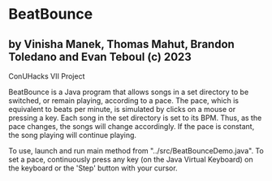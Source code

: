 # BeatBounce
## by Vinisha Manek, Thomas Mahut, Brandon Toledano and Evan Teboul (c) 2023
ConUHacks VII Project

BeatBounce is a Java program that allows songs in a set directory to be switched, or remain playing, according to a pace. The pace, which is equivalent to beats per minute, is simulated by clicks on a mouse or pressing a key. Each song in the set directory is set to its BPM. Thus, as the pace changes, the songs will change accordingly. If the pace is constant, the song playing will continue playing.


To use, launch and run main method from "../src/BeatBounceDemo.java". To set a pace, continuously press any key (on the Java Virtual Keyboard) on the keyboard or the 'Step' button with your cursor. 
